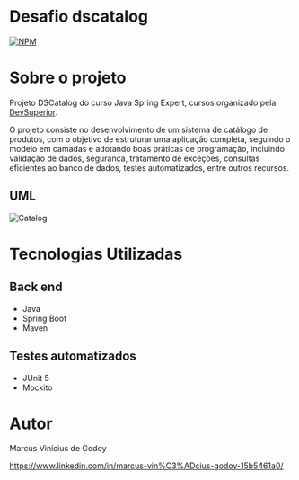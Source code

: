 # Desafio dscatalog
[![NPM](https://img.shields.io/npm/l/react)](https://github.com/MarcusViniciusGodoy/dscatalog/blob/main/LICENSE)

# Sobre o projeto

Projeto DSCatalog do curso Java Spring Expert, cursos organizado pela [DevSuperior](https://devsuperior.com "Site da DevSuperior").

O projeto consiste no desenvolvimento de um sistema de catálogo de produtos, com o objetivo de estruturar uma aplicação completa, seguindo o modelo em camadas e adotando boas práticas de programação, incluindo validação de dados, segurança, tratamento de exceções, consultas eficientes ao banco de dados, testes automatizados, entre outros recursos.

## UML
![Catalog](https://github.com/MarcusViniciusGodoy/assets/blob/main/catalog.PNG)

# Tecnologias Utilizadas
## Back end
- Java
- Spring Boot
- Maven

## Testes automatizados
- JUnit 5
- Mockito

# Autor
Marcus Vinícius de Godoy 

https://www.linkedin.com/in/marcus-vin%C3%ADcius-godoy-15b5461a0/
